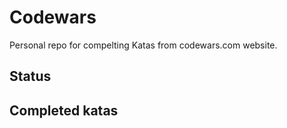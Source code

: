 # Codewars

Personal repo for compelting Katas from codewars.com website.

## Status


## Completed katas